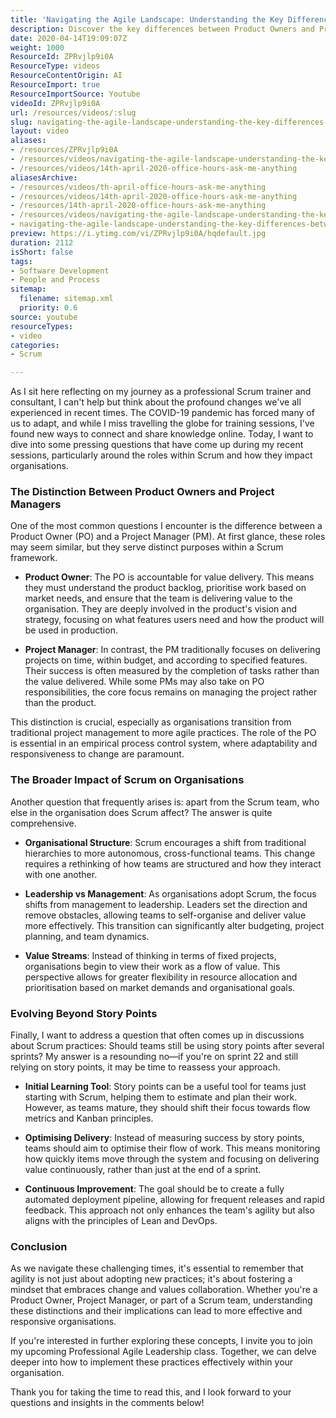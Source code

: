 ```yaml
---
title: 'Navigating the Agile Landscape: Understanding the Key Differences Between Product Owners and Project Managers'
description: Discover the key differences between Product Owners and Project Managers in Scrum, and learn how to enhance your organisation's agility and value delivery.
date: 2020-04-14T19:09:07Z
weight: 1000
ResourceId: ZPRvjlp9i0A
ResourceType: videos
ResourceContentOrigin: AI
ResourceImport: true
ResourceImportSource: Youtube
videoId: ZPRvjlp9i0A
url: /resources/videos/:slug
slug: navigating-the-agile-landscape-understanding-the-key-differences-between-product-owners-and-project-managers
layout: video
aliases:
- /resources/ZPRvjlp9i0A
- /resources/videos/navigating-the-agile-landscape-understanding-the-key-differences-between-product-owners-and-project-managers
- /resources/videos/14th-april-2020-office-hours-ask-me-anything
aliasesArchive:
- /resources/videos/th-april-office-hours-ask-me-anything
- /resources/videos/14th-april-2020-office-hours-ask-me-anything
- /resources/14th-april-2020-office-hours-ask-me-anything
- /resources/videos/navigating-the-agile-landscape-understanding-the-key-differences-between-product-owners-and-project-managers
- navigating-the-agile-landscape-understanding-the-key-differences-between-product-owners-and-project-managers
preview: https://i.ytimg.com/vi/ZPRvjlp9i0A/hqdefault.jpg
duration: 2112
isShort: false
tags:
- Software Development
- People and Process
sitemap:
  filename: sitemap.xml
  priority: 0.6
source: youtube
resourceTypes:
- video
categories:
- Scrum

---
```

As I sit here reflecting on my journey as a professional Scrum trainer and consultant, I can't help but think about the profound changes we've all experienced in recent times. The COVID-19 pandemic has forced many of us to adapt, and while I miss travelling the globe for training sessions, I've found new ways to connect and share knowledge online. Today, I want to dive into some pressing questions that have come up during my recent sessions, particularly around the roles within Scrum and how they impact organisations.

### The Distinction Between Product Owners and Project Managers

One of the most common questions I encounter is the difference between a Product Owner (PO) and a Project Manager (PM). At first glance, these roles may seem similar, but they serve distinct purposes within a Scrum framework.

- **Product Owner**: The PO is accountable for value delivery. This means they must understand the product backlog, prioritise work based on market needs, and ensure that the team is delivering value to the organisation. They are deeply involved in the product's vision and strategy, focusing on what features users need and how the product will be used in production.

- **Project Manager**: In contrast, the PM traditionally focuses on delivering projects on time, within budget, and according to specified features. Their success is often measured by the completion of tasks rather than the value delivered. While some PMs may also take on PO responsibilities, the core focus remains on managing the project rather than the product.

This distinction is crucial, especially as organisations transition from traditional project management to more agile practices. The role of the PO is essential in an empirical process control system, where adaptability and responsiveness to change are paramount.

### The Broader Impact of Scrum on Organisations

Another question that frequently arises is: apart from the Scrum team, who else in the organisation does Scrum affect? The answer is quite comprehensive. 

- **Organisational Structure**: Scrum encourages a shift from traditional hierarchies to more autonomous, cross-functional teams. This change requires a rethinking of how teams are structured and how they interact with one another. 

- **Leadership vs Management**: As organisations adopt Scrum, the focus shifts from management to leadership. Leaders set the direction and remove obstacles, allowing teams to self-organise and deliver value more effectively. This transition can significantly alter budgeting, project planning, and team dynamics.

- **Value Streams**: Instead of thinking in terms of fixed projects, organisations begin to view their work as a flow of value. This perspective allows for greater flexibility in resource allocation and prioritisation based on market demands and organisational goals.

### Evolving Beyond Story Points

Finally, I want to address a question that often comes up in discussions about Scrum practices: Should teams still be using story points after several sprints? My answer is a resounding no—if you're on sprint 22 and still relying on story points, it may be time to reassess your approach.

- **Initial Learning Tool**: Story points can be a useful tool for teams just starting with Scrum, helping them to estimate and plan their work. However, as teams mature, they should shift their focus towards flow metrics and Kanban principles.

- **Optimising Delivery**: Instead of measuring success by story points, teams should aim to optimise their flow of work. This means monitoring how quickly items move through the system and focusing on delivering value continuously, rather than just at the end of a sprint.

- **Continuous Improvement**: The goal should be to create a fully automated deployment pipeline, allowing for frequent releases and rapid feedback. This approach not only enhances the team's agility but also aligns with the principles of Lean and DevOps.

### Conclusion

As we navigate these challenging times, it's essential to remember that agility is not just about adopting new practices; it's about fostering a mindset that embraces change and values collaboration. Whether you're a Product Owner, Project Manager, or part of a Scrum team, understanding these distinctions and their implications can lead to more effective and responsive organisations.

If you're interested in further exploring these concepts, I invite you to join my upcoming Professional Agile Leadership class. Together, we can delve deeper into how to implement these practices effectively within your organisation. 

Thank you for taking the time to read this, and I look forward to your questions and insights in the comments below!
